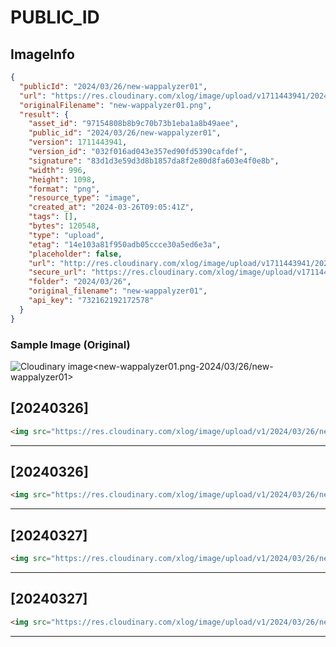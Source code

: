 # PUBLIC_ID

## ImageInfo

```json
{
  "publicId": "2024/03/26/new-wappalyzer01",
  "url": "https://res.cloudinary.com/xlog/image/upload/v1711443941/2024/03/26/new-wappalyzer01.png",
  "originalFilename": "new-wappalyzer01.png",
  "result": {
    "asset_id": "97154808b8b9c70b73b1eba1a8b49aee",
    "public_id": "2024/03/26/new-wappalyzer01",
    "version": 1711443941,
    "version_id": "032f016ad043e357ed90fd5390cafdef",
    "signature": "83d1d3e59d3d8b1857da8f2e80d8fa603e4f0e8b",
    "width": 996,
    "height": 1098,
    "format": "png",
    "resource_type": "image",
    "created_at": "2024-03-26T09:05:41Z",
    "tags": [],
    "bytes": 120548,
    "type": "upload",
    "etag": "14e103a81f950adb05ccce30a5ed6e3a",
    "placeholder": false,
    "url": "http://res.cloudinary.com/xlog/image/upload/v1711443941/2024/03/26/new-wappalyzer01.png",
    "secure_url": "https://res.cloudinary.com/xlog/image/upload/v1711443941/2024/03/26/new-wappalyzer01.png",
    "folder": "2024/03/26",
    "original_filename": "new-wappalyzer01",
    "api_key": "732162192172578"
  }
}
```

### Sample Image (Original)

<img src="https://res.cloudinary.com/xlog/image/upload/v1/2024/03/26/new-wappalyzer01?_a=BAMHUyJt0" alt="Cloudinary image<new-wappalyzer01.png-2024/03/26/new-wappalyzer01>" />


## [20240326]

```html
<img src="https://res.cloudinary.com/xlog/image/upload/v1/2024/03/26/new-wappalyzer01?_a=BAMHUyJt0" alt="Cloudinary image<new-wappalyzer01.png-2024/03/26/new-wappalyzer01>" />
```
---

## [20240326]

```html
<img src="https://res.cloudinary.com/xlog/image/upload/v1/2024/03/26/new-wappalyzer01?_a=BAMHUyJt0" alt="Cloudinary image<new-wappalyzer01.png-2024/03/26/new-wappalyzer01>" />
```
---

## [20240327]

```html
<img src="https://res.cloudinary.com/xlog/image/upload/v1/2024/03/26/new-wappalyzer01?_a=BAMHUyJt0" alt="Cloudinary image<new-wappalyzer01.png-2024/03/26/new-wappalyzer01>" />
```
---

## [20240327]

```html
<img src="https://res.cloudinary.com/xlog/image/upload/v1/2024/03/26/new-wappalyzer01?_a=BAMHUyJt0" alt="Cloudinary image<new-wappalyzer01.png-2024/03/26/new-wappalyzer01>" />
```
---